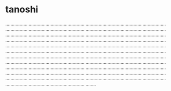 # tanoshi
..........................................................................................................................................................................................................................................................................................................................................................................................................................................................................................................................................................................................................................................................................................................................................................................................................................................................................................................................................................................................................................................................................................................................................................................................................................................................................................................................................................................................................................................................................................